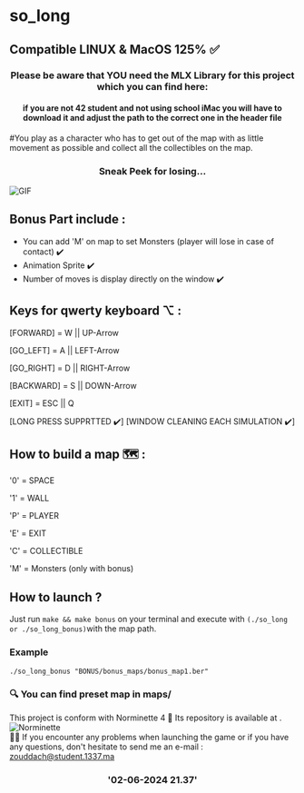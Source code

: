 # so_long 
## Compatible LINUX & MacOS 125% ✅
<h3 align="center">
Please be aware that YOU need the MLX Library for this project which you can find here: <br>
  
<h4 align="center">
  if you are not 42 student and not using school iMac you will have to download it and adjust the path to the correct one in the header file
  <br>
</h4>
#You play as a character who has to get out of the map with as little movement as possible and collect all the collectibles on the map.
<h3 align="center">
Sneak Peek for losing...
</h3>

![GIF](https://github.com/zouhairDe/so_long-GAME/assets/121346419/331fbbc0-35a1-4e94-ac75-18648e708d2d)

## Bonus Part include :

* You can add 'M' on map to set Monsters (player will lose in case of contact) ✔️
* Animation Sprite  ✔️
* Number of moves is display directly on the window ✔️

## Keys for qwerty keyboard ⌥ :

[FORWARD] = W || UP-Arrow

[GO_LEFT] = A || LEFT-Arrow

[GO_RIGHT] = D || RIGHT-Arrow

[BACKWARD] = S || DOWN-Arrow

[EXIT] = ESC || Q

[LONG PRESS SUPPRTTED ✔️]
[WINDOW CLEANING EACH SIMULATION ✔️]

## How to build a map 🗺 :

'0' = SPACE

'1' = WALL

'P' = PLAYER

'E' = EXIT

'C' = COLLECTIBLE

'M' = Monsters (only with bonus)

## How to launch ? 

Just run ```make && make bonus``` on your terminal
and execute with ```(./so_long or ./so_long_bonus)```with the map path.
### Example
``./so_long_bonus "BONUS/bonus_maps/bonus_map1.ber"``

### 🔍 You can find preset map in maps/

This project is conform with Norminette 4 📌
Its repository is available at . ![Norminette](https://github.com/42School/norminette) <br>
👋🏼 If you encounter any problems when launching the game or if you have any questions, don't hesitate to send me an e-mail : zouddach@student.1337.ma
<h3 align="center">
'02-06-2024 21.37'
</h3>
